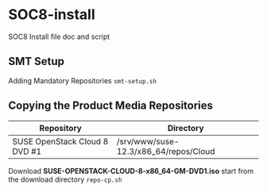 # SOC8-install
SOC8 Install file doc and script
## SMT Setup
Adding Mandatory Repositories
`smt-setup.sh`
## Copying the Product Media Repositories
|Repository|Directory|
|----------|---------|
|SUSE OpenStack Cloud 8 DVD #1|/srv/www/suse-12.3/x86_64/repos/Cloud|

Download **SUSE-OPENSTACK-CLOUD-8-x86_64-GM-DVD1.iso**
start from the download directory `repo-cp.sh`


